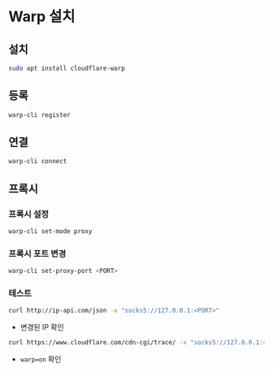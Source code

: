 # Warp 설치

## 설치

```bash
sudo apt install cloudflare-warp
```

## 등록

```bash
warp-cli register
```

## 연결

```bash
warp-cli connect
```

## 프록시

### 프록시 설정

```bash
warp-cli set-mode proxy
```

### 프록시 포트 변경

```bash
warp-cli set-proxy-port <PORT>
```

### 테스트

```bash
curl http://ip-api.com/json -x "socks5://127.0.0.1:<PORT>"
```

* 변경된 IP 확인

```bash
curl https://www.cloudflare.com/cdn-cgi/trace/ -x "socks5://127.0.0.1:<PORT>"
```

* `warp=on` 확인


